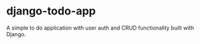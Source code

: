 # django-todo-app
A simple to do application with user auth and CRUD functionality built with Django.
